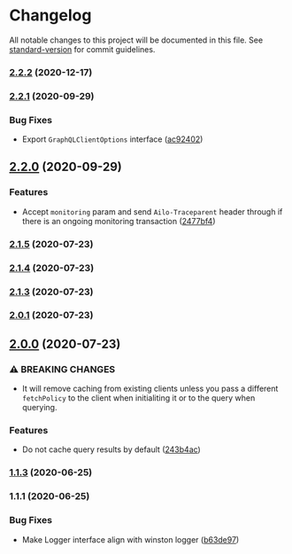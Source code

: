 # Changelog

All notable changes to this project will be documented in this file. See [standard-version](https://github.com/conventional-changelog/standard-version) for commit guidelines.

### [2.2.2](https://github.com/ailohq/graphql-client/compare/v2.2.1...v2.2.2) (2020-12-17)

### [2.2.1](https://github.com/ailohq/graphql-client/compare/v2.2.0...v2.2.1) (2020-09-29)


### Bug Fixes

* Export `GraphQLClientOptions` interface ([ac92402](https://github.com/ailohq/graphql-client/commit/ac92402afe09b57335d616282bf2acbe1bd01b2e))

## [2.2.0](https://github.com/ailohq/graphql-client/compare/v2.1.5...v2.2.0) (2020-09-29)


### Features

* Accept `monitoring` param and send `Ailo-Traceparent` header through if there is an ongoing monitoring transaction ([2477bf4](https://github.com/ailohq/graphql-client/commit/2477bf435b353732f5efc20784c5373fd3c9eba6))

### [2.1.5](https://github.com/ailohq/graphql-client/compare/v2.1.4...v2.1.5) (2020-07-23)

### [2.1.4](https://github.com/ailohq/graphql-client/compare/v2.1.3...v2.1.4) (2020-07-23)

### [2.1.3](https://github.com/ailohq/graphql-client/compare/v2.0.1...v2.1.3) (2020-07-23)

### [2.0.1](https://github.com/ailohq/graphql-client/compare/v2.0.0...v2.0.1) (2020-07-23)

## [2.0.0](https://github.com/ailohq/graphql-client/compare/v1.1.3...v2.0.0) (2020-07-23)


### ⚠ BREAKING CHANGES

* It will remove caching from existing clients unless you pass a different `fetchPolicy` to the client when initialiting it or to the query when querying.

### Features

* Do not cache query results by default ([243b4ac](https://github.com/ailohq/graphql-client/commit/243b4ac44a98cbb060c8c9df100ade1d57f0b4ce))

### [1.1.3](https://github.com/ailohq/ailo-graphql-client/compare/v1.1.1...v1.1.3) (2020-06-25)

### 1.1.1 (2020-06-25)

### Bug Fixes

- Make Logger interface align with winston logger ([b63de97](https://github.com/ailohq/ailo-graphql-client/commit/b63de972c1bda3ad6c24e7586de6846c97ea6814))

